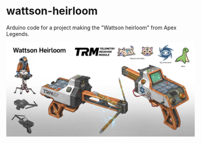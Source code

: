 # wattson-heirloom
Arduino code for a project making the "Wattson heirloom" from Apex Legends.

<img src="./assets/wattson-heirloom.jpg" />